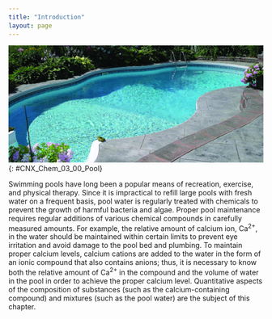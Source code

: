 ```yaml
---
title: "Introduction"
layout: page
---
```



<?cnx.eoc class="key-equations" title="Key-Equations"?>

<?cnx.eoc class="summary" title="Chapter Summary"?>

<?cnx.eoc class="exercises" title="Exercises"?>

<?cnx.eoc class="references" title="References"?>

 ![This figure shows a swimming pool that is full of water and surrounded by a concrete patio.](../resources/CNX_Chem_03_00_Pool.jpg "The water in a swimming pool is a complex mixture of substances whose relative amounts must be carefully maintained to ensure the health and comfort of people using the pool. (credit: modification of work by Vic Brincat)"){: #CNX_Chem_03_00_Pool}

Swimming pools have long been a popular means of recreation, exercise, and physical therapy. Since it is impractical to refill large pools with fresh water on a frequent basis, pool water is regularly treated with chemicals to prevent the growth of harmful bacteria and algae. Proper pool maintenance requires regular additions of various chemical compounds in carefully measured amounts. For example, the relative amount of calcium ion, Ca<sup>2+</sup>, in the water should be maintained within certain limits to prevent eye irritation and avoid damage to the pool bed and plumbing. To maintain proper calcium levels, calcium cations are added to the water in the form of an ionic compound that also contains anions; thus, it is necessary to know both the relative amount of Ca<sup>2+</sup> in the compound and the volume of water in the pool in order to achieve the proper calcium level. Quantitative aspects of the composition of substances (such as the calcium-containing compound) and mixtures (such as the pool water) are the subject of this chapter.

